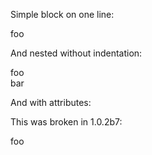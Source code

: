 
Simple block on one line:

<div>foo</div>

And nested without indentation:

<div>
<div>
<div>
foo
</div>
<div style=">"/>
</div>
<div>bar</div>
</div>

And with attributes:

<div>
	<div id="foo">
	</div>
</div>

This was broken in 1.0.2b7:

<div class="inlinepage">
<div class="toggleableend">
foo
</div>
</div>
